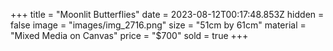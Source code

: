 +++
title = "Moonlit Butterflies"
date = 2023-08-12T00:17:48.853Z
hidden = false
image = "images/img_2716.png"
size = "51cm by 61cm"
material = "Mixed Media on Canvas"
price = "$700"
sold = true
+++
